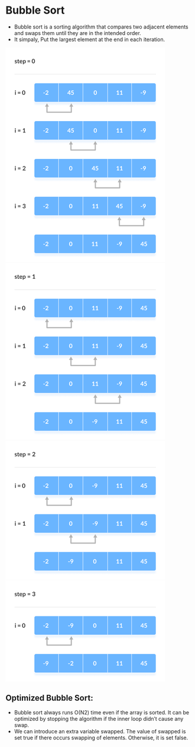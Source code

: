 # Bubble Sort

- Bubble sort is a sorting algorithm that compares two adjacent elements and swaps them until they are in the intended order.
- It simpaly, Put the largest element at the end in each iteration.

![Linear Search](../../Img/Bubble-Sort-0.png)
![Linear Search](../../Img/Bubble-Sort-1.png)
![Linear Search](../../Img/Bubble-Sort-2.png)
![Linear Search](../../Img/Bubble-Sort-3.png)

## Optimized Bubble Sort:

- Bubble sort always runs O(N2) time even if the array is sorted. It can be optimized by stopping the algorithm if the inner loop didn’t cause any swap.
- We can introduce an extra variable swapped. The value of swapped is set true if there occurs swapping of elements. Otherwise, it is set false.
